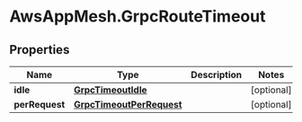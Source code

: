 # AwsAppMesh.GrpcRouteTimeout

## Properties

Name | Type | Description | Notes
------------ | ------------- | ------------- | -------------
**idle** | [**GrpcTimeoutIdle**](GrpcTimeoutIdle.md) |  | [optional] 
**perRequest** | [**GrpcTimeoutPerRequest**](GrpcTimeoutPerRequest.md) |  | [optional] 


